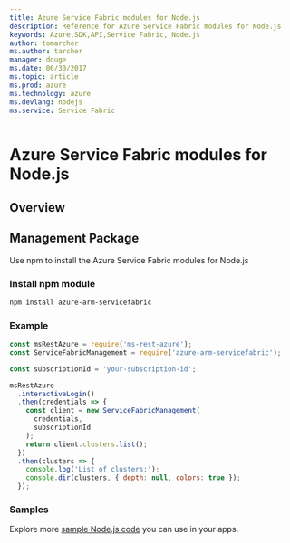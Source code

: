 ```yaml
---
title: Azure Service Fabric modules for Node.js
description: Reference for Azure Service Fabric modules for Node.js
keywords: Azure,SDK,API,Service Fabric, Node.js
author: tomarcher
ms.author: tarcher
manager: douge
ms.date: 06/30/2017
ms.topic: article
ms.prod: azure
ms.technology: azure
ms.devlang: nodejs
ms.service: Service Fabric
---
```


# Azure Service Fabric modules for Node.js

## Overview

## Management Package

Use npm to install the Azure Service Fabric modules for Node.js

### Install npm module
```bash
npm install azure-arm-servicefabric
```


### Example
```javascript
const msRestAzure = require('ms-rest-azure');
const ServiceFabricManagement = require('azure-arm-servicefabric');

const subscriptionId = 'your-subscription-id';

msRestAzure
  .interactiveLogin()
  .then(credentials => {
    const client = new ServiceFabricManagement(
      credentials,
      subscriptionId
    );
    return client.clusters.list();
  })
  .then(clusters => {
    console.log('List of clusters:');
    console.dir(clusters, { depth: null, colors: true });
  });
```

### Samples

Explore more [sample Node.js code](https://azure.microsoft.com/resources/samples/?platform=nodejs) you can use in your apps.
